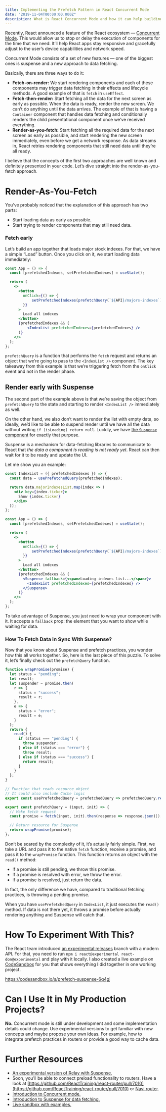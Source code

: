 ```yaml
---
title: Implementing the Prefetch Pattern in React Concurrent Mode
date: "2019-11-04T00:00:00.000Z"
description: What is React Concurrent Mode and how it can help building responsive webapps
---
```


Recently, React announced a feature of the React ecosystem — [Concurrent Mode](https://reactjs.org/docs/concurrent-mode-intro.html). This would allow us to stop or delay the execution of components for the time that we need. It’ll help React apps stay responsive and gracefully adjust to the user’s device capabilities and network speed.

Concurrent Mode consists of a set of new features — one of the biggest ones is suspense and a new approach to data fetching.

Basically, there are three ways to do it:
- **Fetch-on-render:** We start rendering components and each of these components may trigger data fetching in their effects and lifecycle methods. A good example of that is `fetch` in `useEffect`.
- **Fetch-then-render:** Start fetching all the data for the next screen as early as possible. When the data is ready, render the new screen. We can’t do anything until the data arrives. The example of that is having a `Container` component that handles data fetching and conditionally renders the child presentational component once we’ve received everything.
- **Render-as-you-fetch:** Start fetching all the required data for the next screen as early as possible, and start rendering the new screen immediately, even before we get a network response. As data streams in, React retries rendering components that still need data until they’re all ready.

I believe that the concepts of the first two approaches are well known and definitely presented in your code. Let’s dive straight into the render-as-you-fetch approach.

# Render-As-You-Fetch
You’ve probably noticed that the explanation of this approach has two parts:
- Start loading data as early as possible.
- Start trying to render components that may still need data.

### Fetch early
Let’s build an app together that loads major stock indexes. For that, we have a simple “Load” button. Once you click on it, we start loading data immediately:

```jsx
const App = () => {
  const [prefetchedIndexes, setPrefetchedIndexes] = useState();

  return (
    <>
      <button
        onClick={() => {
            setPrefetchedIndexes(prefetchQuery(`${API}/majors-indexes`));
        }}
      >
        Load all indexes
      </button>
      {prefetchedIndexes && (
          <IndexList prefetchedIndexes={prefetchedIndexes} />
      )}
    </>
  );
};
```

`prefetchQuery` is a function that performs the `fetch` request and returns an object that we’re going to pass to the `<IndexList />` component. The key takeaway from this example is that we’re triggering fetch from the `onClick` event and not in the render phase.

## Render early with Suspense
The second part of the example above is that we’re saving the object from `prefetchQuery` to the state and starting to render `<IndexList />` immediately as well.

On the other hand, we also don’t want to render the list with empty data, so ideally, we’d like to be able to suspend render until we have all the data without writing `if (isLoading) return null`. Luckily, we have [the `Suspense` component](https://reactjs.org/docs/concurrent-mode-suspense.html) for exactly that purpose.

Suspense is a mechanism for data-fetching libraries to communicate to React that *the data a component is reading is not ready yet*. React can then wait for it to be ready and update the UI.

Let me show you an example:

```jsx
const IndexList = ({ prefetchedIndexes }) => {
  const data = usePrefetchedQuery(prefetchedIndexes);

  return data.majorIndexesList.map(index => (
    <div key={index.ticker}>
      Show {index.ticker}
    </div>
  ));
};

const App = () => {
  const [prefetchedIndexes, setPrefetchedIndexes] = useState();

  return (
    <>
      <button
        onClick={() => {
            setPrefetchedIndexes(prefetchQuery(`${API}/majors-indexes`));
        }}
      >
        Load all indexes
      </button>
      {prefetchedIndexes && (
        <Suspense fallback={<span>Loading indexes list...</span>}>
          <IndexList prefetchedIndexes={prefetchedIndexes} />
        </Suspense>
      )}
    </>
  );
};
```

To take advantage of Suspense, you just need to wrap your component with it. It accepts a `fallback` prop: the element that you want to show while waiting for data.

### How To Fetch Data in Sync With Suspense?
Now that you know about Suspense and prefetch practices, you wonder how this all works together. So, here is the last piece of this puzzle. To solve it, let’s finally check out the `prefetchQuery` function.

```jsx
function wrapPromise(promise) {
  let status = "pending";
  let result;
  let suspender = promise.then(
    r => {
      status = "success";
      result = r;
    },
    e => {
      status = "error";
      result = e;
    }
  );
  return {
    read() {
      if (status === "pending") {
        throw suspender;
      } else if (status === "error") {
        throw result;
      } else if (status === "success") {
        return result;
      }
    }
  };
}

// Function that reads resource object
// It could also include Cache logic
export const usePrefetchedQuery = prefetchedQuery => prefetchedQuery.read();

export const prefetchQuery = (input, init) => {
  // Make fetch request
  const promise = fetch(input, init).then(response => response.json());

  // Return resource for Suspense
  return wrapPromise(promise);
};
```

Don’t be scared by the complexity of it, it’s actually fairly simple.
First, we take a URL and pass it to the native `fetch` function, receive a promise, and pass it to the `wrapPromise` function. This function returns an object with the `read()` method:
- If a promise is still pending, we throw this promise.
- If a promise is resolved with error, we throw the error.
- If a promise is resolved, just return the data.

In fact, the only difference we have, compared to traditional fetching practices, is throwing a pending promise.

When you have `usePrefetchedQuery` in `IndexList`, it just executes the `read()` method. If data is not there yet, it throws a promise before actually rendering anything and Suspense will catch that.

# How To Experiment With This?
The React team introduced [an experimental releases](https://reactjs.org/docs/concurrent-mode-adoption.html) branch with a modern API.
For that, you need to run `npm i react@experimental react-dom@experimental` and play with it locally. I also created a live example on [CodeSandbox](https://codesandbox.io/s/prefetch-suspense-6q4gj) for you that shows everything I did together in one working project.

https://codesandbox.io/s/prefetch-suspense-6q4gj

# Can I Use It in My Production Projects?
**No.** Concurrent mode is still under development and some implementation details could change. Use experimental versions to get familiar with new concepts and maybe propose your own ideas. For example, how to integrate prefetch practices in routers or provide a good way to cache data.

# Further Resources
- [An experimental version of Relay with Suspense.](https://relay.dev/docs/en/experimental/a-guided-tour-of-relay)
- Soon, you’ll be able to connect preload functionality to routers. Have a look at [https://github.com/ReactTraining/react-router/pull/7010](https://github.com/ReactTraining/react-router/pull/7010) or [Navi router](https://github.com/frontarm/navi).
- [Introduction to Concurrent mode.](https://reactjs.org/docs/concurrent-mode-intro.html)
- [Introduction to Suspense for data fetching.](https://reactjs.org/docs/concurrent-mode-suspense.html)
- [Live sandbox with examples.](https://codesandbox.io/s/prefetch-suspense-6q4gj)